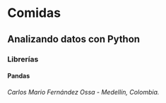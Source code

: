 # Comidas
## Analizando datos con Python

### Librerías
#### Pandas


###### Carlos Mario Fernández Ossa - Medellín, Colombia.
